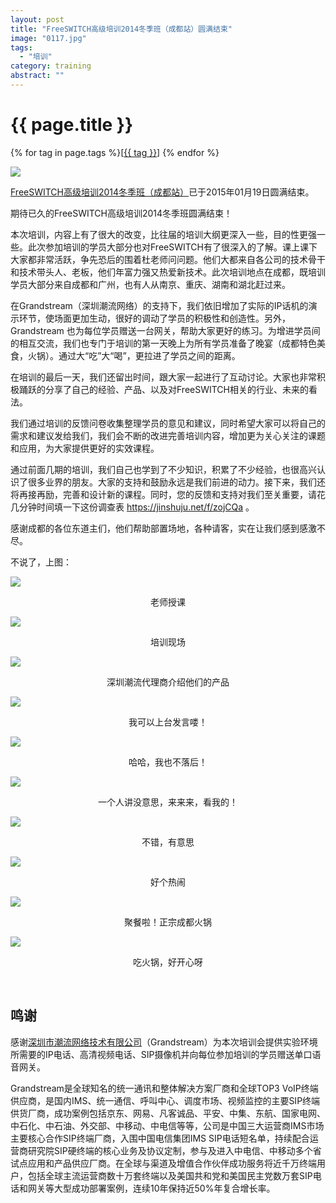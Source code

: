 ```yaml
---
layout: post
title: "FreeSWITCH高级培训2014冬季班（成都站）圆满结束"
image: "0117.jpg"
tags:
  - "培训"
category: training
abstract: ""
---
```


# {{ page.title }}

<div class="tags">
{% for tag in page.tags %}[<a class="tag" href="/tags.html#{{ tag }}">{{ tag }}</a>] {% endfor %}
</div>

<p><img src="/images/fscnds2015/images_training/IMG_4156.JPG" /></p>

[FreeSWITCH高级培训2014冬季班（成都站）](/2014/12/15/freeswitch-peixun-chengdu.html)已于2015年01月19日圆满结束。

期待已久的FreeSWITCH高级培训2014冬季班圆满结束！

<!--
这次跟[深圳市潮流网络技术有限公司](http://www.grandstream.cn/About.aspx?TypeId=15)的成都代理商智呼通信技术有限公司（[产品网站](http://www.call100.cn)）合作展开为期三天的FreeSWITCH培训。
-->

本次培训，内容上有了很大的改变，比往届的培训大纲更深入一些，目的性更强一些。此次参加培训的学员大部分也对FreeSWITCH有了很深入的了解。课上课下大家都非常活跃，争先恐后的围着杜老师问问题。他们大都来自各公司的技术骨干和技术带头人、老板，他们年富力强又热爱新技术。此次培训地点在成都，既培训学员大部分来自成都和广州，也有人从南京、重庆、湖南和湖北赶过来。

在Grandstream（深圳潮流网络）的支持下，我们依旧增加了实际的IP话机的演示环节，使场面更加生动，很好的调动了学员的积极性和创造性。另外，Grandstream 也为每位学员赠送一台网关，帮助大家更好的练习。为增进学员间的相互交流，我们也专门于培训的第一天晚上为所有学员准备了晚宴（成都特色美食，火锅）。通过大“吃”大“喝”，更拉进了学员之间的距离。

在培训的最后一天，我们还留出时间，跟大家一起进行了互动讨论。大家也非常积极踊跃的分享了自己的经验、产品、以及对FreeSWITCH相关的行业、未来的看法。

我们通过培训的反馈问卷收集整理学员的意见和建议，同时希望大家可以将自己的需求和建议发给我们，我们会不断的改进完善培训内容，增加更为关心关注的课题和应用，为大家提供更好的实效课程。

通过前面几期的培训，我们自己也学到了不少知识，积累了不少经验，也很高兴认识了很多业界的朋友。大家的支持和鼓励永远是我们前进的动力。接下来，我们还将再接再励，完善和设计新的课程。同时，您的反馈和支持对我们至关重要，请花几分钟时间填一下这份调查表 <https://jinshuju.net/f/zojCQa> 。

感谢成都的各位东道主们，他们帮助部置场地，各种请客，实在让我们感到感激不尽。

不说了，上图：

<p><img src="/images/fscnds2015/images_training/IMG_4224.JPG"  /></p>
<div style="text-align: center">老师授课</div>
<p><img src="/images/fscnds2015/images_training/IMG_4236.JPG"  /></p>
<div style="text-align: center">培训现场</div>
<p><img src="/images/fscnds2015/images_training/IMG_4275.JPG"  /></p>
<div style="text-align: center">深圳潮流代理商介绍他们的产品</div>
<p><img src="/images/fscnds2015/images_training/IMG_4333.JPG"  /></p>
<div style="text-align: center">我可以上台发言喽！</div>
<p><img src="/images/fscnds2015/images_training/IMG_4349.JPG"  /></p>
<div style="text-align: center">哈哈，我也不落后！</div>
<p><img src="/images/fscnds2015/images_training/IMG_4336.JPG"  /></p>
<div style="text-align: center">一个人讲没意思，来来来，看我的！</div>
<p><img src="/images/fscnds2015/images_training/IMG_4337.JPG"  /></p>
<div style="text-align: center">不错，有意思</div>
<p><img src="/images/fscnds2015/images_training/IMG_4347.JPG"  /></p>
<div style="text-align: center">好个热闹</div>
<p><img src="/images/fscnds2015/images_training/IMG_4109.JPG"  /></p>
<div style="text-align: center">聚餐啦！正宗成都火锅</div>
<p><img src="/images/fscnds2015/images_training/IMG_4112.JPG"  /></p>
<div style="text-align: center">吃火锅，好开心呀</div>
<p><br  /></p>

## 鸣谢

感谢<a href="http://www.grandstream.cn/About.aspx?TypeId=15">深圳市潮流网络技术有限公司</a>（Grandstream）为本次培训会提供实验环境所需要的IP电话、高清视频电话、SIP摄像机并向每位参加培训的学员赠送单口语音网关。

Grandstream是全球知名的统一通讯和整体解决方案厂商和全球TOP3 VoIP终端供应商，是国内IMS、统一通信、呼叫中心、调度市场、视频监控的主要SIP终端供货厂商，成功案例包括京东、网易、凡客诚品、平安、中集、东航、国家电网、中石化、中石油、外交部、中移动、中电信等等，公司是中国三大运营商IMS市场主要核心合作SIP终端厂商，入围中国电信集团IMS SIP电话短名单，持续配合运营商研究院SIP硬终端的核心业务及协议定制，参与及进入中电信、中移动多个省试点应用和产品供应厂商。在全球与渠道及增值合作伙伴成功服务将近千万终端用户，包括全球主流运营商数十万套终端以及美国共和党和美国民主党数万套SIP电话和网关等大型成功部署案例，连续10年保持近50%年复合增长率。
